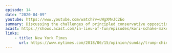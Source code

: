 ```yaml
---
episode: 14
date: "2020-04-09"
youtube: https://www.youtube.com/watch?v=uWgXMvJC2Eo
summary: Discussing the challenges of principled conservative opposition to Trumpism
acast: https://shows.acast.com/in-lieu-of-fun/episodes/kori-schake-makes-her-debut-on-the-show-april-9-2020
links:
    - title: New York Times
      url: https://www.nytimes.com/2018/06/15/opinion/sunday/trump-china-america-first.html
---
```

